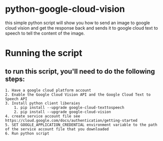 # python-google-cloud-vision
this simple python script will show you how to send an image to google cloud vision and get the response back and sends it to google cloud text to speech to tell the content of the image.

# Running the script
## to run this script, you'll need to do the following steps:
	1. Have a google cloud platform account
	2. Enable the Google Cloud Vision API and the Google Cloud Text to Speech API
	3. Install python client liberaies
		1. pip install --upgrade google-cloud-texttospeech
		2. pip install --upgrade google-cloud-vision
	4. create service account file see https://cloud.google.com/docs/authentication/getting-started
	5. SET GOOGLE_APPLICATION_CREDENTIAL environment variable to the path of the service account file that you downloaded
	6. Run python script

